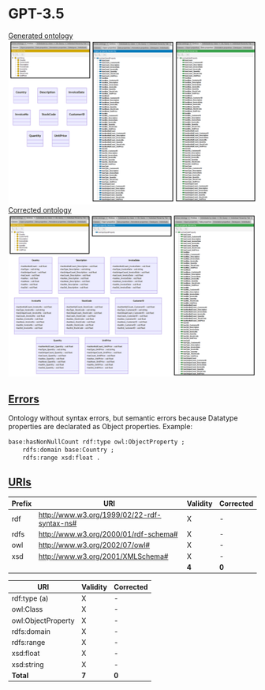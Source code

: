 # GPT-3.5

[Generated ontology](./ontology.owl)
<br>
![](./ontology.png)
<br>
[Corrected ontology](./ontology_corrected.owl)
<br>
![](./ontology_corrected.png)


## [Errors](./ontology_notes.txt)

Ontology without syntax errors, but semantic errors because Datatype properties are declarated as Object properties. Example:
```
base:hasNonNullCount rdf:type owl:ObjectProperty ;
    rdfs:domain base:Country ;
    rdfs:range xsd:float .
```


## [URIs](./ontology_URIs.xlsx)

| Prefix  | URI                                         | Validity | Corrected |
|---------|---------------------------------------------|----------|-----------|
| rdf     | http://www.w3.org/1999/02/22-rdf-syntax-ns# | X        | -         |
| rdfs    | http://www.w3.org/2000/01/rdf-schema#       | X        | -         |
| owl     | http://www.w3.org/2002/07/owl#              | X        | -         |
| xsd     |	http://www.w3.org/2001/XMLSchema#           | X        | -         |
|         |                                             | **4**    | **0**     |


| URI                      | Validity | Corrected |
|--------------------------|----------|-----------|
| rdf:type (a)             | X        | -         |
| owl:Class                | X        | -         |
| owl:ObjectProperty       | X        | -         |
| rdfs:domain              | X        | -         |
| rdfs:range               | X        | -         |
| xsd:float                | X        | -         |
| xsd:string               | X        | -         |
| **Total**                | **7**    | **0**     |
